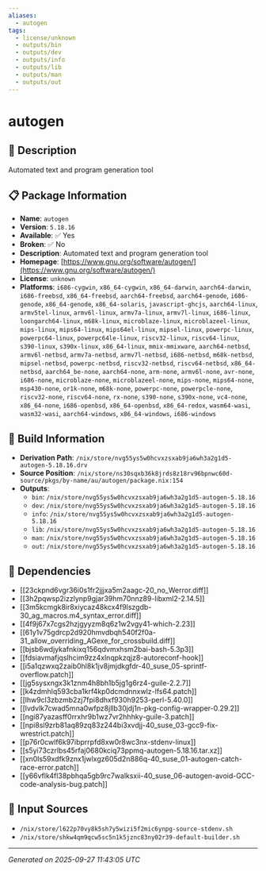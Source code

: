 ```yaml
---
aliases:
  - autogen
tags:
  - license/unknown
  - outputs/bin
  - outputs/dev
  - outputs/info
  - outputs/lib
  - outputs/man
  - outputs/out
---
```


# autogen

## 📝 Description

Automated text and program generation tool

## 📋 Package Information

- **Name**: `autogen`
- **Version**: `5.18.16`
- **Available**: ✅ Yes
- **Broken**: ✅ No
- **Description**: Automated text and program generation tool
- **Homepage**: [https://www.gnu.org/software/autogen/](https://www.gnu.org/software/autogen/)
- **License**: `unknown`
- **Platforms**: `i686-cygwin`, `x86_64-cygwin`, `x86_64-darwin`, `aarch64-darwin`, `i686-freebsd`, `x86_64-freebsd`, `aarch64-freebsd`, `aarch64-genode`, `i686-genode`, `x86_64-genode`, `x86_64-solaris`, `javascript-ghcjs`, `aarch64-linux`, `armv5tel-linux`, `armv6l-linux`, `armv7a-linux`, `armv7l-linux`, `i686-linux`, `loongarch64-linux`, `m68k-linux`, `microblaze-linux`, `microblazeel-linux`, `mips-linux`, `mips64-linux`, `mips64el-linux`, `mipsel-linux`, `powerpc-linux`, `powerpc64-linux`, `powerpc64le-linux`, `riscv32-linux`, `riscv64-linux`, `s390-linux`, `s390x-linux`, `x86_64-linux`, `mmix-mmixware`, `aarch64-netbsd`, `armv6l-netbsd`, `armv7a-netbsd`, `armv7l-netbsd`, `i686-netbsd`, `m68k-netbsd`, `mipsel-netbsd`, `powerpc-netbsd`, `riscv32-netbsd`, `riscv64-netbsd`, `x86_64-netbsd`, `aarch64_be-none`, `aarch64-none`, `arm-none`, `armv6l-none`, `avr-none`, `i686-none`, `microblaze-none`, `microblazeel-none`, `mips-none`, `mips64-none`, `msp430-none`, `or1k-none`, `m68k-none`, `powerpc-none`, `powerpcle-none`, `riscv32-none`, `riscv64-none`, `rx-none`, `s390-none`, `s390x-none`, `vc4-none`, `x86_64-none`, `i686-openbsd`, `x86_64-openbsd`, `x86_64-redox`, `wasm64-wasi`, `wasm32-wasi`, `aarch64-windows`, `x86_64-windows`, `i686-windows`

## 🔧 Build Information

- **Derivation Path**: `/nix/store/nvg55ys5w0hcvxzsxab9ja6wh3a2g1d5-autogen-5.18.16.drv`
- **Source Position**: `/nix/store/ns30sqxb36k8jrds8z18rv96bpnwc60d-source/pkgs/by-name/au/autogen/package.nix:154`
- **Outputs**:
  - `bin`:  `/nix/store/nvg55ys5w0hcvxzsxab9ja6wh3a2g1d5-autogen-5.18.16`
  - `dev`:  `/nix/store/nvg55ys5w0hcvxzsxab9ja6wh3a2g1d5-autogen-5.18.16`
  - `info`:  `/nix/store/nvg55ys5w0hcvxzsxab9ja6wh3a2g1d5-autogen-5.18.16`
  - `lib`:  `/nix/store/nvg55ys5w0hcvxzsxab9ja6wh3a2g1d5-autogen-5.18.16`
  - `man`:  `/nix/store/nvg55ys5w0hcvxzsxab9ja6wh3a2g1d5-autogen-5.18.16`
  - `out`:  `/nix/store/nvg55ys5w0hcvxzsxab9ja6wh3a2g1d5-autogen-5.18.16`

## 🔗 Dependencies

- [[23ckpnd6vgr36i0s1fr2jjjxa5m2aagc-20_no_Werror.diff]]
- [[3h2pqwsp2izzlynp9gjar39hm70nnz89-libxml2-2.14.5]]
- [[3m5kcmgk8ir8xiycaz48kcx4f9lszgdb-30_ag_macros.m4_syntax_error.diff]]
- [[4f9j67x7cgs2hzjgyyzm8q6z1w2vgy41-which-2.23]]
- [[61y1v75gdrcp2d920hmvdbqh540f2f0a-31_allow_overriding_AGexe_for_crossbuild.diff]]
- [[bjsb6wdjykafnkixq156qdvmxhsm2bai-bash-5.3p3]]
- [[fdsiavmafjqslhcim9zz4xlnqpkzqjz8-autoreconf-hook]]
- [[i5a1qzwxq2zaib0hl8k1jv8jmjdkgfdr-40_suse_05-sprintf-overflow.patch]]
- [[jg5sysxngx3k1znm4h8bh1b5jg1g6rz4-guile-2.2.7]]
- [[k4zdmhlq593cba1krf4kp0dcmdnnxwlz-lfs64.patch]]
- [[lhw9cl3zbzmb2zj7fpi8dhxf930h9253-perl-5.40.0]]
- [[lvdvlk7cwad5mna0wfpz8jllb30jdj1n-pkg-config-wrapper-0.29.2]]
- [[ngi87yazasff0rrxhr9b1wz7vr2hhhky-guile-3.patch]]
- [[npi8sl9zrb81aq89zq83z244bi3xvdjj-40_suse_03-gcc9-fix-wrestrict.patch]]
- [[p76r0cwlf6k97ibprrpfd8xw0r8wc3nx-stdenv-linux]]
- [[s5yi73czrlbs45rfaj0680kciq73ppmq-autogen-5.18.16.tar.xz]]
- [[xn0ls59xdfk9znx1jwlxgz605d2n886q-40_suse_01-autogen-catch-race-error.patch]]
- [[y66vflk4fl38pbhqa5gb9rc7walksxii-40_suse_06-autogen-avoid-GCC-code-analysis-bug.patch]]

## 📁 Input Sources

- `/nix/store/l622p70vy8k5sh7y5wizi5f2mic6ynpg-source-stdenv.sh`
- `/nix/store/shkw4qm9qcw5sc5n1k5jznc83ny02r39-default-builder.sh`

---
*Generated on 2025-09-27 11:43:05 UTC*
